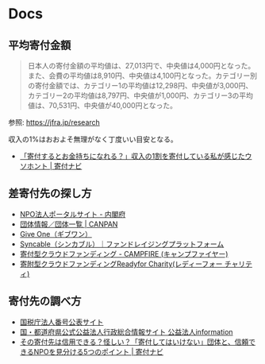 # Docs

## 平均寄付金額

> 日本人の寄付金額の平均値は、27,013円で、中央値は4,000円となった。また、会費の平均値は8,910円、中央値は4,100円となった。カテゴリー別の寄付金額では、カテゴリー1の平均値は12,298円、中央値が3,000円、カテゴリー2の平均値は8,797円、中央値が1,000円、カテゴリー3の平均値は、70,531円、中央値が40,000円となった。

参照: https://jfra.jp/research

収入の1%はおおよそ無理がなく丁度いい目安となる。

- [「寄付するとお金持ちになれる？」収入の1割を寄付している私が感じたウソホント | 寄付ナビ](https://kifunavi.jp/donation/rich/)

## 差寄付先の探し方

- [NPO法人ポータルサイト - 内閣府](https://www.npo-homepage.go.jp/npoportal/index)
- [団体情報／団体一覧 | CANPAN](http://fields.canpan.info/organization/)
- [Give One（ギブワン）](https://giveone.net/)
- [Syncable（シンカブル）｜ファンドレイジングプラットフォーム](https://syncable.biz/)
- [寄付型クラウドファンディング - CAMPFIRE (キャンプファイヤー)](https://camp-fire.jp/donate)
- [寄附型クラウドファンディングReadyfor Charity(レディーフォー チャリティ)](https://readyfor.jp/charity/)

## 寄付先の調べ方

- [国税庁法人番号公表サイト](https://www.houjin-bangou.nta.go.jp/)
- [国・都道府県公式公益法人行政総合情報サイト 公益法人information](https://www.koeki-info.go.jp/pictis-info/csa0001!show#prepage2)
- [その寄付先は信用できる？怪しい？「寄付してはいけない」団体と、信頼できるNPOを見分ける5つのポイント | 寄付ナビ](https://kifunavi.jp/donation/confidence_5points/)

